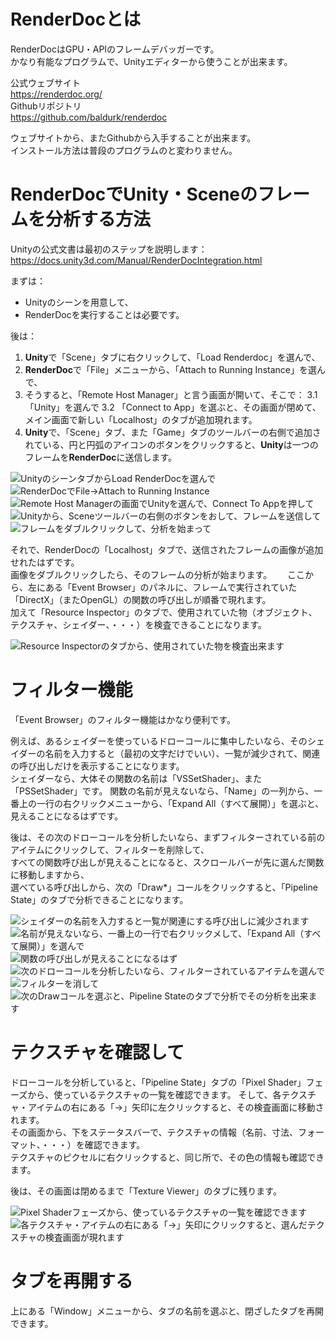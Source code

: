 # RenderDocとは

RenderDocはGPU・APIのフレームデバッガーです。  
かなり有能なプログラムで、Unityエディターから使うことが出来ます。

公式ウェブサイト  
https://renderdoc.org/  
Githubリポジトリ  
https://github.com/baldurk/renderdoc  

ウェブサイトから、またGithubから入手することが出来ます。  
インストール方法は普段のプログラムのと変わりません。

# RenderDocでUnity・Sceneのフレームを分析する方法

Unityの公式文書は最初のステップを説明します：
https://docs.unity3d.com/Manual/RenderDocIntegration.html

まずは：
* Unityのシーンを用意して、
* RenderDocを実行することは必要です。

後は：
1. **Unity**で「Scene」タブに右クリックして、「Load Renderdoc」を選んで、
2. **RenderDoc**で「File」メニューから、「Attach to Running Instance」を選んで、
3. そうすると、「Remote Host Manager」と言う画面が開いて、そこで：
  3.1 「Unity」を選んで
  3.2 「Connect to App」を選ぶと、その画面が閉めて、メイン画面で新しい「Localhost」のタブが追加現れます。
4. **Unity**で、「Scene」タブ、また「Game」タブのツールバーの右側で追加されている、円と円弧のアイコンのボタンをクリックすると、**Unity**は一つのフレームを**RenderDoc**に送信します。

![UnityのシーンタブからLoad RenderDocを選んで](../../images/Unity-RenderDoc-0.png)  
![RenderDocでFile→Attach to Running Instance](../../images/Unity-RenderDoc-1.png)  
![Remote Host Managerの画面でUnityを選んで、Connect To Appを押して](../../images/Unity-RenderDoc-2.png)  
![Unityから、Sceneツールバーの右側のボタンをおして、フレームを送信して](../../images/Unity-RenderDoc-3.png)  
![フレームをダブルクリックして、分析を始まって](../../images/Unity-RenderDoc-4.png)

それで、RenderDocの「Localhost」タブで、送信されたフレームの画像が追加せれたはずです。  
画像をダブルクリックしたら、そのフレームの分析が始まります。　　
ここから、左にある「Event Browser」のパネルに、フレームで実行されていた「DirectX」（またOpenGL）の関数の呼び出しが順番で現れます。  
加えて「Resource Inspector」のタブで、使用されていた物（オブジェクト、テクスチャ、シェイダー、・・・）を検査できることになります。

![Resource Inspectorのタブから、使用されていた物を検査出来ます](../../images/RenderDoc-Resource-Inspector.png)

# フィルター機能

「Event Browser」のフィルター機能はかなり便利です。

例えば、あるシェイダーを使っているドローコールに集中したいなら、そのシェイダーの名前を入力すると（最初の文字だけでいい）、一覧が減少されて、関連の呼び出しだけを表示することになります。  
シェイダーなら、大体その関数の名前は「VSSetShader」、また「PSSetShader」です。
関数の名前が見えないなら、「Name」の一列から、一番上の一行の右クリックメニューから、「Expand All（すべて展開）」を選ぶと、見えることになるはずです。

後は、その次のドローコールを分析したいなら、まずフィルターされている前のアイテムにクリックして、フィルターを削除して、  
すべての関数呼び出しが見えることになると、スクロールバーが先に選んだ関数に移動しますから、  
選べている呼び出しから、次の「Draw*」コールをクリックすると、「Pipeline State」のタブで分析できることになります。

![シェイダーの名前を入力すると一覧が関連にする呼び出しに減少されます](../../images/RenderDoc-Kensaku-1.png)
![名前が見えないなら、一番上の一行で右クリックメして、「Expand All（すべて展開）」を選んで](../../images/RenderDoc-Kensaku-2.png)
![関数の呼び出しが見えることになるはず](../../images/RenderDoc-Kensaku-3.png)
![次のドローコールを分析したいなら、フィルターされているアイテムを選んで](../../images/RenderDoc-Kensaku-4.png)
![フィルターを消して](../../images/RenderDoc-Kensaku-5.png)
![次のDrawコールを選ぶと、Pipeline Stateのタブで分析でその分析を出来ます](../../images/RenderDoc-Kensaku-6.png)

# テクスチャを確認して

ドローコールを分析していると、「Pipeline State」タブの「Pixel Shader」フェーズから、使っているテクスチャの一覧を確認できます。
そして、各テクスチャ・アイテムの右にある「→」矢印に左クリックすると、その検査画面に移動されます。  
その画面から、下をステータスバーで、テクスチャの情報（名前、寸法、フォーマット、・・・）を確認できます。  
テクスチャのピクセルに右クリックすると、同じ所で、その色の情報も確認できます。

後は、その画面は閉めるまで「Texture Viewer」のタブに残ります。

![Pixel Shaderフェーズから、使っているテクスチャの一覧を確認できます](../../images/RenderDoc-View-Texture.png)
![各テクスチャ・アイテムの右にある「→」矢印にクリックすると、選んだテクスチャの検査画面が現れます](../../images/Unity-RenderDoc-7.png)

# タブを再開する

上にある「Window」メニューから、タブの名前を選ぶと、閉ざしたタブを再開できます。

